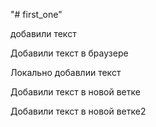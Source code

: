 "# first_one" 

добавили текст

Добавили текст в браузере


Локально добавлии текст


Добавили текст в новой ветке
 

 Добавили текст в новой ветке2
 